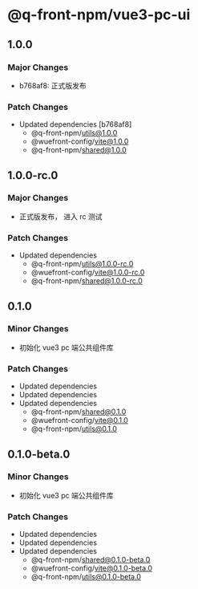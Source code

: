 # @q-front-npm/vue3-pc-ui

## 1.0.0

### Major Changes

- b768af8: 正式版发布

### Patch Changes

- Updated dependencies [b768af8]
  - @q-front-npm/utils@1.0.0
  - @wuefront-config/vite@1.0.0
  - @q-front-npm/shared@1.0.0

## 1.0.0-rc.0

### Major Changes

- 正式版发布， 进入 rc 测试

### Patch Changes

- Updated dependencies
  - @q-front-npm/utils@1.0.0-rc.0
  - @wuefront-config/vite@1.0.0-rc.0
  - @q-front-npm/shared@1.0.0-rc.0

## 0.1.0

### Minor Changes

- 初始化 vue3 pc 端公共组件库

### Patch Changes

- Updated dependencies
- Updated dependencies
- Updated dependencies
  - @q-front-npm/shared@0.1.0
  - @wuefront-config/vite@0.1.0
  - @q-front-npm/utils@0.1.0

## 0.1.0-beta.0

### Minor Changes

- 初始化 vue3 pc 端公共组件库

### Patch Changes

- Updated dependencies
- Updated dependencies
- Updated dependencies
  - @q-front-npm/shared@0.1.0-beta.0
  - @wuefront-config/vite@0.1.0-beta.0
  - @q-front-npm/utils@0.1.0-beta.0
